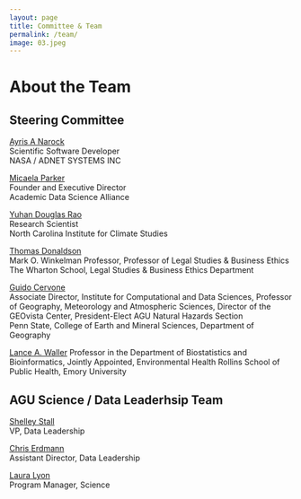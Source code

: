 ```yaml
---
layout: page
title: Committee & Team
permalink: /team/
image: 03.jpeg
---
```


# About the Team

## Steering Committee

[Ayris A Narock](https://www.linkedin.com/in/ayris-narock-62118516/)  
Scientific Software Developer  
NASA / ADNET SYSTEMS INC  

[Micaela Parker](https://academicdatascience.org/data-science/about)  
Founder and Executive Director  
Academic Data Science Alliance  

[Yuhan Douglas Rao](https://www.linkedin.com/in/douglas-rao/)  
Research Scientist  
North Carolina Institute for Climate Studies  

[Thomas Donaldson](https://lgst.wharton.upenn.edu/profile/donaldst/)	 
Mark O. Winkelman Professor, Professor of Legal Studies & Business Ethics  
The Wharton School, Legal Studies & Business Ethics Department  

[Guido Cervone](https://www.geog.psu.edu/directory/guido-cervone)  
Associate Director, Institute for Computational and Data Sciences, Professor of Geography, Meteorology and Atmospheric Sciences, Director of the GEOvista Center, President-Elect AGU Natural Hazards Section  
Penn State, College of Earth and Mineral Sciences, Department of Geography  

[Lance A. Waller](https://www.sph.emory.edu/faculty/profile/index.php?FID=345)
Professor in the Department of Biostatistics and Bioinformatics, Jointly Appointed, Environmental Health
Rollins School of Public Health, Emory University

## AGU Science / Data Leaderhsip Team

[Shelley Stall](https://twitter.com/ShelleyStall)  
VP, Data Leadership

[Chris Erdmann](https://twitter.com/libcce)  
Assistant Director, Data Leadership

[Laura Lyon](https://twitter.com/lyonlaur)  
Program Manager, Science
